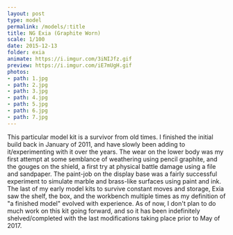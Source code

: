 ```yaml
---
layout: post
type: model
permalink: /models/:title
title: NG Exia (Graphite Worn)
scale: 1/100 
date: 2015-12-13
folder: exia
animate: https://i.imgur.com/3iNIJfz.gif
preview: https://i.imgur.com/iE7mUgH.gif
photos:
- path: 1.jpg
- path: 2.jpg
- path: 3.jpg
- path: 4.jpg
- path: 5.jpg
- path: 6.jpg
- path: 7.jpg											
---
```


This particular model kit is a survivor from old times. I finished the initial build back in January of 2011, and have slowly been adding to it/experimenting with it over the years. The wear on the lower body was my first attempt at some semblance of weathering using pencil graphite, and the gouges on the shield, a first try at physical battle damage using a file and sandpaper. The paint-job on the display base was a fairly successful experiment to simulate marble and brass-like surfaces using paint and ink. The last of my early model kits to survive constant moves and storage, Exia saw the shelf, the box, and the workbench multiple times as my definition of "a finished model" evolved with experience. As of now, I don't plan to do much work on this kit going forward, and so it has been indefinitely shelved/completed with the last modifications taking place prior to May of 2017.
